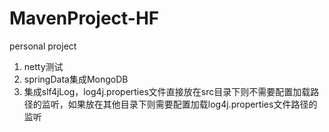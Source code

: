 # MavenProject-HF
personal project
1. netty测试
2. springData集成MongoDB
3. 集成slf4jLog，log4j.properties文件直接放在src目录下则不需要配置加载路径的监听，如果放在其他目录下则需要配置加载log4j.properties文件路径的监听
